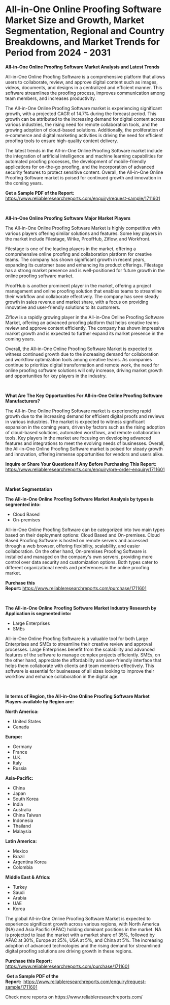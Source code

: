 <p><h1>All-in-One Online Proofing Software Market Size and Growth, Market Segmentation, Regional and Country Breakdowns, and Market Trends for Period from 2024 -  2031</h1></p><p><strong>All-in-One Online Proofing Software Market Analysis and Latest Trends</strong></p>
<p><p>All-in-One Online Proofing Software is a comprehensive platform that allows users to collaborate, review, and approve digital content such as images, videos, documents, and designs in a centralized and efficient manner. This software streamlines the proofing process, improves communication among team members, and increases productivity.</p><p>The All-in-One Online Proofing Software market is experiencing significant growth, with a projected CAGR of 14.7% during the forecast period. This growth can be attributed to the increasing demand for digital content across various industries, the rising need for remote collaboration tools, and the growing adoption of cloud-based solutions. Additionally, the proliferation of e-commerce and digital marketing activities is driving the need for efficient proofing tools to ensure high-quality content delivery.</p><p>The latest trends in the All-in-One Online Proofing Software market include the integration of artificial intelligence and machine learning capabilities for automated proofing processes, the development of mobile-friendly applications for on-the-go proofing, and the incorporation of advanced security features to protect sensitive content. Overall, the All-in-One Online Proofing Software market is poised for continued growth and innovation in the coming years.</p></p>
<p><strong>Get a Sample PDF of the Report:&nbsp;</strong> <a href="https://www.reliableresearchreports.com/enquiry/request-sample/1711601">https://www.reliableresearchreports.com/enquiry/request-sample/1711601</a></p>
<p>&nbsp;</p>
<p><strong>All-in-One Online Proofing Software Major Market Players</strong></p>
<p><p>The All-in-One Online Proofing Software Market is highly competitive with various players offering similar solutions and features. Some key players in the market include Filestage, Wrike, ProofHub, Ziflow, and Workfront.</p><p>Filestage is one of the leading players in the market, offering a comprehensive online proofing and collaboration platform for creative teams. The company has shown significant growth in recent years, expanding its customer base and enhancing its product offerings. Filestage has a strong market presence and is well-positioned for future growth in the online proofing software market.</p><p>ProofHub is another prominent player in the market, offering a project management and online proofing solution that enables teams to streamline their workflow and collaborate effectively. The company has seen steady growth in sales revenue and market share, with a focus on providing innovative and user-friendly solutions to its customers.</p><p>Ziflow is a rapidly growing player in the All-in-One Online Proofing Software Market, offering an advanced proofing platform that helps creative teams review and approve content efficiently. The company has shown impressive market growth and is expected to further expand its market presence in the coming years.</p><p>Overall, the All-in-One Online Proofing Software Market is expected to witness continued growth due to the increasing demand for collaboration and workflow optimization tools among creative teams. As companies continue to prioritize digital transformation and remote work, the need for online proofing software solutions will only increase, driving market growth and opportunities for key players in the industry.</p></p>
<p>&nbsp;</p>
<p><strong>What Are The Key Opportunities For All-in-One Online Proofing Software Manufacturers?</strong></p>
<p><p>The All-in-One Online Proofing Software market is experiencing rapid growth due to the increasing demand for efficient digital proofs and reviews in various industries. The market is expected to witness significant expansion in the coming years, driven by factors such as the rising adoption of cloud-based solutions, automated workflows, and remote collaboration tools. Key players in the market are focusing on developing advanced features and integrations to meet the evolving needs of businesses. Overall, the All-in-One Online Proofing Software market is poised for steady growth and innovation, offering immense opportunities for vendors and users alike.</p></p>
<p><strong>Inquire or Share Your Questions If Any Before Purchasing This Report:</strong> <a href="https://www.reliableresearchreports.com/enquiry/pre-order-enquiry/1711601">https://www.reliableresearchreports.com/enquiry/pre-order-enquiry/1711601</a></p>
<p>&nbsp;</p>
<p><strong>Market Segmentation</strong></p>
<p><strong>The All-in-One Online Proofing Software Market Analysis by types is segmented into:</strong></p>
<p><ul><li>Cloud Based</li><li>On-premises</li></ul></p>
<p><p>All-in-One Online Proofing Software can be categorized into two main types based on their deployment options: Cloud Based and On-premises. Cloud Based Proofing Software is hosted on remote servers and accessed through a web browser, offering flexibility, scalability, and easier collaboration. On the other hand, On-premises Proofing Software is installed and managed on the company's own servers, providing more control over data security and customization options. Both types cater to different organizational needs and preferences in the online proofing market.</p></p>
<p><strong>Purchase this Report:&nbsp;</strong><a href="https://www.reliableresearchreports.com/purchase/1711601">https://www.reliableresearchreports.com/purchase/1711601</a></p>
<p>&nbsp;</p>
<p><strong>The All-in-One Online Proofing Software Market Industry Research by Application is segmented into:</strong></p>
<p><ul><li>Large Enterprises</li><li>SMEs</li></ul></p>
<p><p>All-in-One Online Proofing Software is a valuable tool for both Large Enterprises and SMEs to streamline their creative review and approval processes. Large Enterprises benefit from the scalability and advanced features of the software to manage complex projects efficiently. SMEs, on the other hand, appreciate the affordability and user-friendly interface that helps them collaborate with clients and team members effectively. This software is essential for businesses of all sizes looking to improve their workflow and enhance collaboration in the digital age.</p></p>
<p>&nbsp;</p>
<p><strong>In terms of Region, the All-in-One Online Proofing Software Market Players available by Region are:</strong></p>
<p>
    <p> <strong> North America: </strong>
        <ul>
            <li>United States</li>
            <li>Canada</li>
        </ul>
        </p> 
    <p> <strong> Europe: </strong>
        <ul>
            <li>Germany</li>
            <li>France</li>
            <li>U.K.</li>
            <li>Italy</li>
            <li>Russia</li>
        </ul>
        </p> 
    <p> <strong> Asia-Pacific: </strong>
        <ul>
            <li>China</li>
            <li>Japan</li>
            <li>South Korea</li>
            <li>India</li>
            <li>Australia</li>
            <li>China Taiwan</li>
            <li>Indonesia</li>
            <li>Thailand</li>
            <li>Malaysia</li>
        </ul>
        </p> 
    <p> <strong> Latin America: </strong>
        <ul>
            <li>Mexico</li>
            <li>Brazil</li>
            <li>Argentina Korea</li>
            <li>Colombia</li>
        </ul>
        </p> 
    <p> <strong> Middle East & Africa: </strong>
        <ul>
            <li>Turkey</li>
            <li>Saudi</li>
            <li>Arabia</li>
            <li>UAE</li>
            <li>Korea</li>
        </ul>
    </p>
    </p>
<p><p>The global All-in-One Online Proofing Software Market is expected to experience significant growth across various regions, with North America (NA) and Asia Pacific (APAC) holding dominant positions in the market. NA is projected to lead the market with a market share of 35%, followed by APAC at 30%, Europe at 25%, USA at 5%, and China at 5%. The increasing adoption of advanced technologies and the rising demand for streamlined digital proofing solutions are driving growth in these regions.</p></p>
<p><strong>Purchase this Report: </strong><a href="https://www.reliableresearchreports.com/purchase/1711601">https://www.reliableresearchreports.com/purchase/1711601</a></p>
<p>&nbsp;<strong>Get a Sample PDF of the Report:&nbsp;&nbsp;</strong><a href="https://www.reliableresearchreports.com/enquiry/request-sample/1711601">https://www.reliableresearchreports.com/enquiry/request-sample/1711601</a></p>
<p><strong></strong></p>
<p>Check more reports on https://www.reliableresearchreports.com/</p>